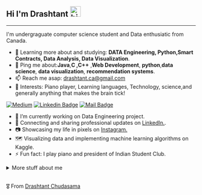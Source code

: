 ## Hi I'm Drashtant <img src="https://user-images.githubusercontent.com/1303154/88677602-1635ba80-d120-11ea-84d8-d263ba5fc3c0.gif" width="28px" alt="hi">
---

I'm undergraguate computer science student and Data enthusiatic from Canada.

- 🌱 Learning more about and studying: **DATA Engineering, Python,Smart Contracts, Data Analysis, Data Visualization**.
- 💬 Ping me about:**Java**,**C ,C++** ,**Web Development**, **python**,**data science**, **data visualization**, **recommendation systems**.
- 📫 Reach me asap: drashtant.ca@gmail.com
- 🎹 Interests: Piano player, Learning languages, Technology, science,and generally anything that makes the brain tick!

[![Medium](https://img.shields.io/badge/-drashtant-black?style=flat&logo=medium)](https://medium.com/@drashtant.ca)
[![Linkedin Badge](https://img.shields.io/badge/-drashtant-0e76a8?style=flat&labelColor=0e76a8&logo=linkedin&logoColor=white)](https://ca.linkedin.com/in/drashtant-chudasama-229488206
) [![Mail Badge](https://img.shields.io/badge/-drashtant-c0392b?style=flat&labelColor=c0392b&logo=gmail&logoColor=white)](mailto:@gmail.com)

<!-- TODO: Add last video link -->

- 🔭 I’m currently working on Data Engineering project. 
- 💼 Connecting and sharing professional updates on <a href="https://ca.linkedin.com/in/drashtant-chudasama-229488206
">LinkedIn.</a>.
- 📷 Showcasing my life in pixels on <a href="https://www.instagram.com/drasht_05/"> Instagram. </a>
- 🗺 Visualizing data and implementing machine learning algorithms on Kaggle.
- ⚡ Fun fact: I play piano and president of Indian Student Club.
<!-- TODO: Make technologies links takes you to repositories 

#### Top Technologies

[![React Badge](https://img.shields.io/badge/-React-61DBFB?style=for-the-badge&labelColor=black&logo=react&logoColor=61DBFB)](#) [![Javascript Badge](https://img.shields.io/badge/-Javascript-F0DB4F?style=for-the-badge&labelColor=black&logo=javascript&logoColor=F0DB4F)](#) [![Typescript Badge](https://img.shields.io/badge/-Typescript-007acc?style=for-the-badge&labelColor=black&logo=typescript&logoColor=007acc)](#) [![Nodejs Badge](https://img.shields.io/badge/-Nodejs-3C873A?style=for-the-badge&labelColor=black&logo=node.js&logoColor=3C873A)](#) [![GraphQL Badge](https://img.shields.io/badge/-GraphQl-e535ab?style=for-the-badge&labelColor=black&logo=node.js&logoColor=e535ab)](#)

### Tutorials

<img align="left" alt="React" width="26px" padding-right= 6em src="https://raw.githubusercontent.com/github/explore/80688e429a7d4ef2fca1e82350fe8e3517d3494d/topics/react/react.png"/> 

<img align="left" alt="HTML5" width="26px" padding-right= 6em src="https://raw.githubusercontent.com/github/explore/80688e429a7d4ef2fca1e82350fe8e3517d3494d/topics/html/html.png" />

<img align="left" alt="JavaScript" width="26px" padding-right= 6em src="https://raw.githubusercontent.com/github/explore/80688e429a7d4ef2fca1e82350fe8e3517d3494d/topics/javascript/javascript.png"/>

<img align="left" alt="Visual Studio Code" width="26px" src="https://raw.githubusercontent.com/github/explore/80688e429a7d4ef2fca1e82350fe8e3517d3494d/topics/visual-studio-code/visual-studio-code.png" />

<img align="left" alt="Node.js" width="26px" src="https://raw.githubusercontent.com/github/explore/80688e429a7d4ef2fca1e82350fe8e3517d3494d/topics/nodejs/nodejs.png" />

<img align="left" alt="Git" width="26px" src="https://raw.githubusercontent.com/github/explore/80688e429a7d4ef2fca1e82350fe8e3517d3494d/topics/git/git.png" />

#### Profile Visits 

![visitors](https://visitor-badge.glitch.me/badge?)
-->
<details>

<summary>
  More stuff about me
</summary>
  coming soon! 
<br >
</details>
<br >

🎖 From [Drashtant Chudasama](https://github.com/d1-code)
